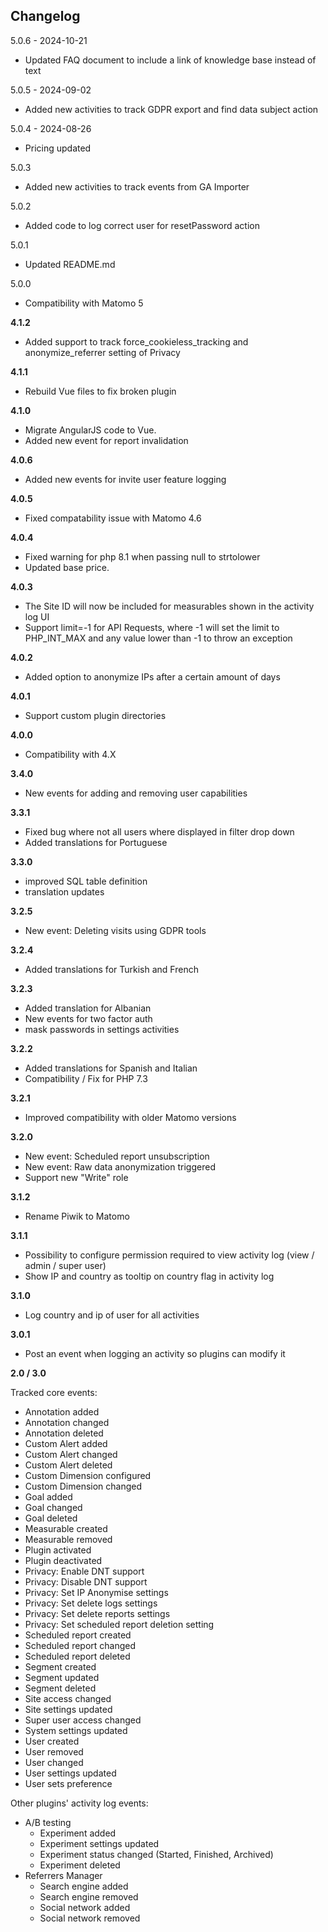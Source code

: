 ## Changelog

5.0.6 - 2024-10-21
- Updated FAQ document to include a link of knowledge base instead of text

5.0.5 - 2024-09-02
- Added new activities to track GDPR export and find data subject action

5.0.4 - 2024-08-26
- Pricing updated

5.0.3
- Added new activities to track events from GA Importer

5.0.2
- Added code to log correct user for resetPassword action

5.0.1
- Updated README.md

5.0.0
- Compatibility with Matomo 5

__4.1.2__
- Added support to track force_cookieless_tracking and anonymize_referrer setting of Privacy

__4.1.1__
- Rebuild Vue files to fix broken plugin

__4.1.0__
- Migrate AngularJS code to Vue.
- Added new event for report invalidation

__4.0.6__
- Added new events for invite user feature logging

__4.0.5__
- Fixed compatability issue with Matomo 4.6

__4.0.4__
- Fixed warning for php 8.1 when passing null to strtolower 
- Updated base price.

__4.0.3__

- The Site ID will now be included for measurables shown in the activity log UI
- Support limit=-1 for API Requests, where -1 will set the limit to PHP_INT_MAX and any value lower than -1 to throw an exception

__4.0.2__

- Added option to anonymize IPs after a certain amount of days

__4.0.1__

- Support custom plugin directories

__4.0.0__

- Compatibility with 4.X

__3.4.0__

- New events for adding and removing user capabilities

__3.3.1__

- Fixed bug where not all users where displayed in filter drop down
- Added translations for Portuguese

__3.3.0__

- improved SQL table definition
- translation updates

__3.2.5__

- New event: Deleting visits using GDPR tools

__3.2.4__

- Added translations for Turkish and French

__3.2.3__

- Added translation for Albanian
- New events for two factor auth
- mask passwords in settings activities

__3.2.2__

- Added translations for Spanish and Italian
- Compatibility / Fix for PHP 7.3

__3.2.1__

- Improved compatibility with older Matomo versions

__3.2.0__

- New event: Scheduled report unsubscription
- New event: Raw data anonymization triggered
- Support new "Write" role

__3.1.2__

- Rename Piwik to Matomo

__3.1.1__

- Possibility to configure permission required to view activity log (view / admin / super user)
- Show IP and country as tooltip on country flag in activity log

__3.1.0__

- Log country and ip of user for all activities

__3.0.1__

- Post an event when logging an activity so plugins can modify it

__2.0 / 3.0__

Tracked core events:

* Annotation added
* Annotation changed
* Annotation deleted
* Custom Alert added
* Custom Alert changed
* Custom Alert deleted
* Custom Dimension configured
* Custom Dimension changed
* Goal added
* Goal changed
* Goal deleted
* Measurable created
* Measurable removed
* Plugin activated
* Plugin deactivated
* Privacy: Enable DNT support
* Privacy: Disable DNT support
* Privacy: Set IP Anonymise settings 
* Privacy: Set delete logs settings
* Privacy: Set delete reports settings
* Privacy: Set scheduled report deletion setting
* Scheduled report created
* Scheduled report changed
* Scheduled report deleted
* Segment created
* Segment updated
* Segment deleted
* Site access changed
* Site settings updated
* Super user access changed
* System settings updated
* User created
* User removed
* User changed
* User settings updated
* User sets preference

Other plugins' activity log events:

* A/B testing
    - Experiment added
    - Experiment settings updated
    - Experiment status changed (Started, Finished, Archived)
    - Experiment deleted
* Referrers Manager
    - Search engine added
    - Search engine removed
    - Social network added
    - Social network removed
    
